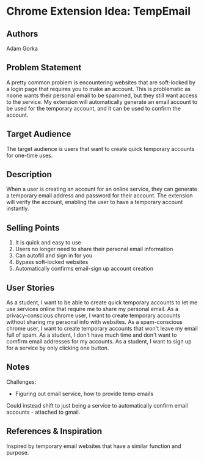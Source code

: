 # Chrome Extension Idea: TempEmail

## Authors

Adam Gorka

## Problem Statement

A pretty common problem is encountering websites that are soft-locked by a login page that requires you to make an account. This is problematic as
noone wants their personal email to be spammed, but they still want access to the service. My extension will automatically generate an email account to be used
for the temporary account, and it can be used to confirm the account. 

## Target Audience

The target audience is users that want to create quick temporary accounts for one-time uses.

## Description

When a user is creating an account for an online service, they can generate a temporary email address and password for their account. The extension
will verify the account, enabling the user to have a temporary account instantly. 

## Selling Points

1. It is quick and easy to use
2. Users no longer need to share their personal email information
3. Can autofill and sign in for you
4. Bypass soft-locked websites
5. Automatically confirms email-sign up account creation

## User Stories

As a student, I want to be able to create quick temporary accounts to let me use services online that require me to share my personal email. 
As a privacy-conscious chrome user, I want to create temporary accounts without sharing my personal info with websites.
As a spam-conscious chrome user, I want to create temporary accounts that won't leave my email full of spam.
As a student, I don't have much time and don't want to comfirm email addresses for my accounts.
As a student, I want to sign up for a service by only clicking one button. 

## Notes

Challenges:
 - Figuring out email service, how to provide temp emails

Could instead shift to just being a service to automatically confirm email accounts - attached to gmail.

## References & Inspiration

Inspired by temporary email websites that have a similar function and purpose.
